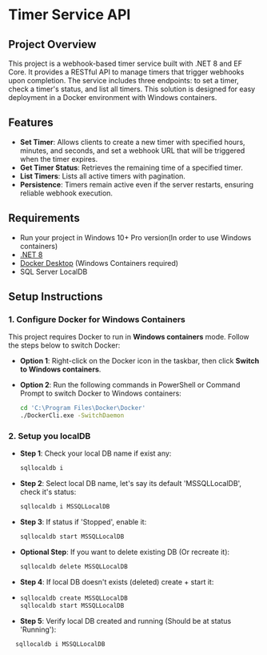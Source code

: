 # Timer Service API

## Project Overview

This project is a webhook-based timer service built with .NET 8 and EF Core. It provides a RESTful API to manage timers that trigger webhooks upon completion. The service includes three endpoints: to set a timer, check a timer's status, and list all timers. This solution is designed for easy deployment in a Docker environment with Windows containers.

## Features

- **Set Timer**: Allows clients to create a new timer with specified hours, minutes, and seconds, and set a webhook URL that will be triggered when the timer expires.
- **Get Timer Status**: Retrieves the remaining time of a specified timer.
- **List Timers**: Lists all active timers with pagination.
- **Persistence**: Timers remain active even if the server restarts, ensuring reliable webhook execution.

## Requirements

- Run your project in Windows 10+ Pro version(In order to use Windows containers)
- [.NET 8](https://dotnet.microsoft.com/download/dotnet/8.0)
- [Docker Desktop](https://www.docker.com/products/docker-desktop) (Windows Containers required)
- SQL Server LocalDB

## Setup Instructions

### 1. Configure Docker for Windows Containers

This project requires Docker to run in **Windows containers** mode. Follow the steps below to switch Docker:

- **Option 1**: Right-click on the Docker icon in the taskbar, then click **Switch to Windows containers**.
- **Option 2**: Run the following commands in PowerShell or Command Prompt to switch Docker to Windows containers:
  
  ```bash
  cd 'C:\Program Files\Docker\Docker'
  ./DockerCli.exe -SwitchDaemon
  
### 2. Setup you localDB

- **Step 1**: Check your local DB name if exist any:
  ```bash
  sqllocaldb i
- **Step 2**: Select local DB name, let's say its default 'MSSQLLocalDB', check it's status:
  ```bash
  sqllocaldb i MSSQLLocalDB
- **Step 3**: If status if 'Stopped', enable it:
  ```bash
  sqllocaldb start MSSQLLocalDB
- **Optional Step**: If you want to delete existing DB (Or recreate it):
  ```bash
  sqllocaldb delete MSSQLLocalDB
- **Step 4**: If local DB doesn't exists (deleted) create + start it:
- ```bash
  sqllocaldb create MSSQLLocalDB
  sqllocaldb start MSSQLLocalDB

- **Step 5**: Verify local DB created and running (Should be at status 'Running'):
```bash
  sqllocaldb i MSSQLLocalDB
